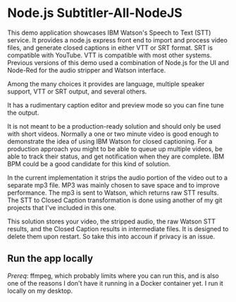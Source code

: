 # Node.js Subtitler-All-NodeJS

This demo application showcases IBM Watson's Speech to Text (STT) service. It provides a node.js express front end to import and process video files, and generate closed captions in either VTT or SRT format. SRT is compatible with YouTube. VTT is compatible with most other systems. Previous versions of this demo used a combination of Node.js for the UI and Node-Red for the audio stripper and Watson interface.

Among the many choices it provides are language, multiple speaker support, VTT or SRT output, and several others.

It has a rudimentary caption editor and preview mode so you can fine tune the output.

It is not meant to be a production-ready solution and should only be used with short videos. Normally a one or two minute video is good enough to demonstrate the idea of using IBM Watson for closed captioning. For a production approach you might to be able to queue up multiple videos, be able to track their status, and get notification when they are complete. IBM BPM could be a good candidate for this kind of solution.

In the current implementation it strips the audio portion of the video out to a separate mp3 file. MP3 was mainly chosen to save space and to improve performance. The mp3 is sent to Watson, which returns raw STT results. The STT to Closed Caption transformation is done using another of my git projects that I've included in this one.

This solution stores your video, the stripped audio, the raw Watson STT results, and the Closed Caption results in intermediate files. It is designed to delete them upon restart. So take this into accoun if privacy is an issue.

## Run the app locally

*Prereq*: ffmpeg, which probably limits where you can run this, and is also one of the reasons I don't have it running in a Docker container yet. I run it locally on my desktop.



